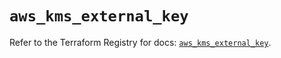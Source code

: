 # `aws_kms_external_key`

Refer to the Terraform Registry for docs: [`aws_kms_external_key`](https://registry.terraform.io/providers/hashicorp/aws/6.4.0/docs/resources/kms_external_key).

